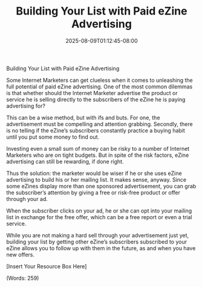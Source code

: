 ﻿---
title: "Building Your List with Paid eZine Advertising"
date: 2025-08-09T01:12:45-08:00
description: "List Building Tips for Web Success"
featured_image: "/images/List Building.jpg"
tags: ["List Building"]
---

Building Your List with Paid eZine Advertising


Some Internet Marketers can get clueless when it comes to unleashing the full potential of paid eZine advertising. One of the most common dilemmas is that whether should the Internet Marketer advertise the product or service he is selling directly to the subscribers of the eZine he is paying advertising for?

This can be a wise method, but with ifs and buts. For one, the advertisement must be compelling and attention grabbing. Secondly, there is no telling if the eZine’s subscribers constantly practice a buying habit until you put some money to find out.

Investing even a small sum of money can be risky to a number of Internet Marketers who are on tight budgets. But in spite of the risk factors, eZine advertising can still be rewarding, if done right.

Thus the solution: the marketer would be wiser if he or she uses eZine advertising to build his or her mailing list. It makes sense, anyway. Since some eZines display more than one sponsored advertisement, you can grab the subscriber’s attention by giving a free or risk-free product or offer through your ad.

When the subscriber clicks on your ad, he or she can opt into your mailing list in exchange for the free offer, which can be a free report or even a trial service.

While you are not making a hard sell through your advertisement just yet, building your list by getting other eZine’s subscribers subscribed to your eZine allows you to follow up with them in the future, as and when you have new offers.


[Insert Your Resource Box Here]

(Words: 259)


